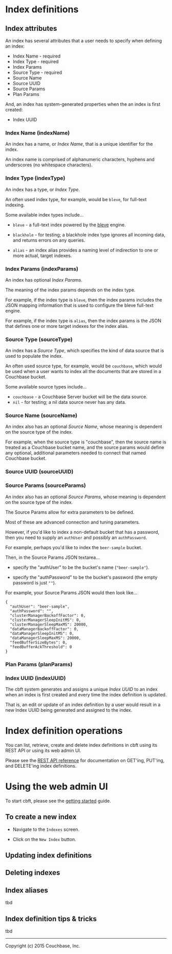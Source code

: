 # Index definitions

## Index attributes

An index has several attributes that a user needs to specify when
defining an index:

- Index Name - required
- Index Type - required
- Index Params
- Source Type - required
- Source Name
- Source UUID
- Source Params
- Plan Params

And, an index has system-generated properties when the an index is
first created:

* Index UUID

### Index Name (indexName)

An index has a name, or _Index Name_, that is a unique identifier for
the index.

An index name is comprised of alphanumeric characters, hyphens and
underscores (no whitespace characters).

### Index Type (indexType)

An index has a type, or _Index Type_.

An often used index type, for example, would be ```bleve```, for
full-text indexing.

Some available index types include...

- ```bleve``` - a full-text index powered by the
  [bleve](http://blevesearch.com) engine.

- ```blackhole``` - for testing; a blackhole index type ignores all incoming
  data, and returns errors on any queries.

- ```alias``` - an index alias provides a naming level of indirection to one
  or more actual, target indexes.

### Index Params (indexParams)

An index has optional _Index Params_.

The meaning of the index params depends on the index type.

For example, if the index type is ```bleve```, then the index params
includes the JSON mapping information that is used to configure the
bleve full-text engine.

For example, if the index type is ```alias```, then the index params
is the JSON that defines one or more target indexes for the index
alias.

### Source Type (sourceType)

An index has a _Source Type_, which specifies the kind of data source
that is used to populate the index.

An often used source type, for example, would be ```couchbase```,
which would be used when a user wants to index all the documents that
are stored in a Couchbase bucket.

Some available source types include...

- ```couchbase``` - a Couchbase Server bucket will be the data source.
- ```nil``` - for testing; a nil data source never has any data.

### Source Name (sourceName)

An index also has an optional _Source Name_, whose meaning is
dependent on the source type of the index.

For example, when the source type is "couchbase", then the source name
is treated as a Couchbase bucket name, and the source params would
define any optional, additional parameters needed to connect that
named Couchbase bucket.

### Source UUID (sourceUUID)

### Source Params (sourceParams)

An index also has an optional _Source Params_, whose meaning is
dependent on the source type of the index.

The Source Params allow for extra parameters to be defined.

Most of these are advanced connection and tuning parameters.

However, if you'd like to index a non-default bucket that has a
password, then you need to supply an ```authUser``` and possibly an
```authPassword```.

For example, perhaps you'd like to index the ```beer-sample``` bucket.

Then, in the Source Params JSON textarea...

- specify the "authUser" to be the bucket's name
  (```"beer-sample"```).

- specify the "authPassword" to be the bucket's password (the empty
  password is just ```""```).

For example, your Source Params JSON would then look like...

    {
      "authUser": "beer-sample",
      "authPassword": "",
      "clusterManagerBackoffFactor": 0,
      "clusterManagerSleepInitMS": 0,
      "clusterManagerSleepMaxMS": 20000,
      "dataManagerBackoffFactor": 0,
      "dataManagerSleepInitMS": 0,
      "dataManagerSleepMaxMS": 20000,
      "feedBufferSizeBytes": 0,
      "feedBufferAckThreshold": 0
    }

### Plan Params (planParams)

### Index UUID (indexUUID)

The cbft system generates and assigns a unique _Index UUID_ to an
index when an index is first created and every time the index
definition is updated.

That is, an edit or update of an index definition by a user would
result in a new Index UUID being generated and assigned to the index.

# Index definition operations

You can list, retrieve, create and delete index definitions in cbft
using its REST API or using its web admin UI.

Please see the [REST API reference](api-ref/#index-definition) for
documentation on GET'ing, PUT'ing, and DELETE'ing index definitions.

# Using the web admin UI

To start cbft, please see the [getting started](../index.md) guide.

## To create a new index

- Navigate to the ```Indexes``` screen.

- Click on the ```New Index``` button.

## Updating index definitions

## Deleting indexes

## Index aliases

tbd

## Index definition tips & tricks

tbd

---

Copyright (c) 2015 Couchbase, Inc.
